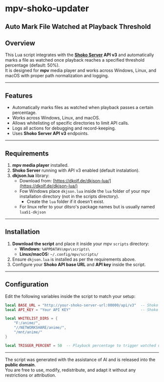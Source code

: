 
# mpv-shoko-updater
## Auto Mark File Watched at Playback Threshold

## Overview
This Lua script integrates with the **[Shoko Server](https://github.com/ShokoAnime/ShokoServer) API v3** and automatically marks a file as watched once playback reaches a specified threshold percentage (default: 50%).  
It is designed for **mpv** media player and works across Windows, Linux, and macOS with proper path normalization and logging.

---

## Features
- Automatically marks files as watched when playback passes a certain percentage.
- Works across Windows, Linux, and macOS.
- Allows whitelisting of specific directories to limit API calls.
- Logs all actions for debugging and record-keeping.
- Uses **Shoko Server API v3** endpoints.

---

## Requirements
1. **mpv media player** installed.
2. **Shoko Server** running with API v3 enabled (default instalation).
3. **dkjson.lua** library:
   - Download from: [https://dkolf.de/dkjson-lua/](https://dkolf.de/dkjson-lua/)
   - Fow Windows place `dkjson.lua` inside the `lua` folder of your mpv installation directory (not in the scripts directory).
      - Create the `lua` folder if it doesn't exist.
   - For linux refer to your ditsro's package names but is usually named `lua51-dkjson`

---

## Installation
1. **Download the script** and place it inside your mpv `scripts` directory:
   - **Windows:** `%APPDATA%\mpv\scripts\`
   - **Linux/macOS:** `~/.config/mpv/scripts/`
2. Ensure `dkjson.lua` is installed as per the requirements above.
3. Configure your **Shoko API base URL** and **API key** inside the script.

---

## Configuration
Edit the following variables inside the script to match your setup:

```lua
local BASE_URL = "http://your-shoko-server-url:00000/api/v3"  -- Shoko API base URL
local API_KEY = "Your API KEY"                                -- Shoko API key

local WHITELIST_DIRS = {
    "F:/anime/",
    "//NETWORKSHARE/anime/",
    "/mnt/anime/"
}

local TRIGGER_PERCENT = 50  -- Playback percentage to trigger watched update
````
---
The script was generated with the assistance of AI and is released into the **public domain**.  
You are free to use, modify, redistribute, and adapt it without any restrictions or attribution.
